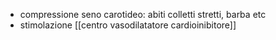 - compressione seno carotideo: abiti colletti stretti, barba etc
- stimolazione [[centro vasodilatatore cardioinibitore]]